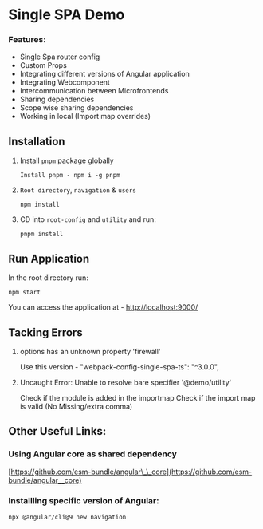 # Single SPA Demo

### Features:

- Single Spa router config
- Custom Props
- Integrating different versions of Angular application
- Integrating Webcomponent
- Intercommunication between Microfrontends
- Sharing dependencies
- Scope wise sharing dependencies
- Working in local (Import map overrides)

## Installation

1. Install `pnpm` package globally
   ```
   Install pnpm - npm i -g pnpm
   ```
2. `Root directory`, `navigation` & `users`
   ```
   npm install
   ```
3. CD into `root-config` and `utility` and run:
   ```
   pnpm install
   ```

## Run Application

In the root directory run:

```
npm start
```

You can access the application at - [http://localhost:9000/](http://localhost:9000/)

## Tacking Errors

1. options has an unknown property 'firewall'

   Use this version - "webpack-config-single-spa-ts": "^3.0.0",

2. Uncaught Error: Unable to resolve bare specifier '@demo/utility'

   Check if the module is added in the importmap
   Check if the import map is valid (No Missing/extra comma)

## Other Useful Links:

### Using Angular core as shared dependency

[https://github.com/esm-bundle/angular\_\_core](https://github.com/esm-bundle/angular__core)

### Installling specific version of Angular:

```
npx @angular/cli@9 new navigation
```
